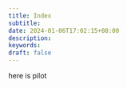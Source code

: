 ```yaml
---
title: Index
subtitle:
date: 2024-01-06T17:02:15+08:00
description:
keywords:
draft: false
---
```

here is pilot